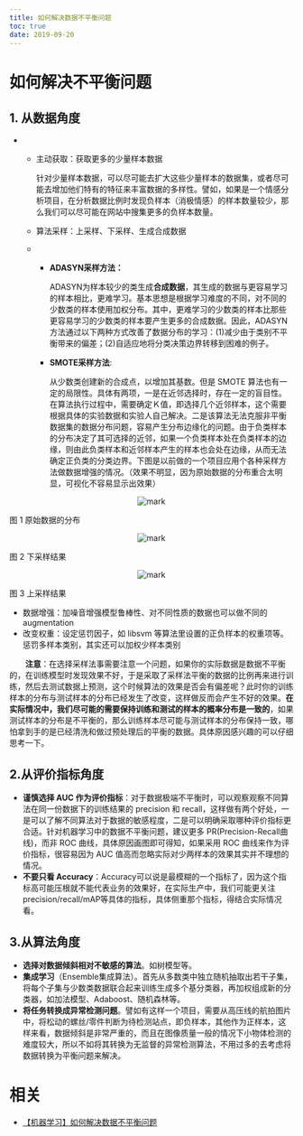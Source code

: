 ```yaml
---
title: 如何解决数据不平衡问题
toc: true
date: 2019-09-20
---
```

# 如何解决不平衡问题

## 1. 从数据角度

- - 主动获取：获取更多的少量样本数据

    针对少量样本数据，可以尽可能去扩大这些少量样本的数据集，或者尽可能去增加他们特有的特征来丰富数据的多样性。譬如，如果是一个情感分析项目，在分析数据比例时发现负样本（消极情感）的样本数量较少，那么我们可以尽可能在网站中搜集更多的负样本数量。

  - 算法采样：上采样、下采样、生成合成数据

  - - **ADASYN采样方法：**

      ADASYN为样本较少的类生成**合成数据**，其生成的数据与更容易学习的样本相比，更难学习。基本思想是根据学习难度的不同，对不同的少数类的样本使用加权分布。其中，更难学习的少数类的样本比那些更容易学习的少数类的样本要产生更多的合成数据。因此，ADASYN方法通过以下两种方式改善了数据分布的学习：(1)减少由于类别不平衡带来的偏差；(2)自适应地将分类决策边界转移到困难的例子。

    - **SMOTE采样方法**:

      从少数类创建新的合成点，以增加其基数。但是 SMOTE 算法也有一定的局限性。具体有两项，一是在近邻选择时，存在一定的盲目性。在算法执行过程中，需要确定Ｋ值，即选择几个近邻样本，这个需要根据具体的实验数据和实验人自己解决。二是该算法无法克服非平衡数据集的数据分布问题，容易产生分布边缘化的问题。由于负类样本的分布决定了其可选择的近邻，如果一个负类样本处在负类样本的边缘，则由此负类样本和近邻样本产生的样本也会处在边缘，从而无法确定正负类的分类边界。下图是以前做的一个项目应用个各种采样方法做数据增强的情况。（效果不明显，因为原始数据的分布重合太明显，可视化不容易显示出效果）

<center>

![mark](http://images.iterate.site/blog/image/20190920/THd44OC8hJu9.png?imageslim)

</center>

图 1 原始数据的分布

<center>

![mark](http://images.iterate.site/blog/image/20190920/g3SqsTrUvSNd.png?imageslim)

</center>

图 2 下采样结果

<center>

![mark](http://images.iterate.site/blog/image/20190920/LtiQrd75Topq.png?imageslim)

</center>

图 3 上采样结果

- 数据增强：加噪音增强模型鲁棒性、对不同性质的数据也可以做不同的 augmentation
- 改变权重：设定惩罚因子，如 libsvm 等算法里设置的正负样本的权重项等。惩罚多样本类别，其实还可以加权少样本类别

　　**注意**：在选择采样法事需要注意一个问题，如果你的实际数据是数据不平衡的，在训练模型时发现效果不好，于是采取了采样法平衡的数据的比例再来进行训练，然后去测试数据上预测，这个时候算法的效果是否会有偏差呢？此时你的训练样本的分布与测试样本的分布已经发生了改变，这样做反而会产生不好的效果。**在实际情况中，我们尽可能的需要保持训练和测试的样本的概率分布是一致的**，如果测试样本的分布是不平衡的，那么训练样本尽可能与测试样本的分布保持一致，哪怕拿到手的是已经清洗和做过预处理后的平衡的数据。具体原因感兴趣的可以仔细思考一下。

## 2.从评价指标角度

- **谨慎选择 AUC 作为评价指标**：对于数据极端不平衡时，可以观察观察不同算法在同一份数据下的训练结果的 precision 和 recall，这样做有两个好处，一是可以了解不同算法对于数据的敏感程度，二是可以明确采取哪种评价指标更合适。针对机器学习中的数据不平衡问题，建议更多 PR(Precision-Recall曲线)，而非 ROC 曲线，具体原因画图即可得知，如果采用 ROC 曲线来作为评价指标，很容易因为 AUC 值高而忽略实际对少两样本的效果其实并不理想的情况。
- **不要只看 Accuracy**：Accuracy可以说是最模糊的一个指标了，因为这个指标高可能压根就不能代表业务的效果好，在实际生产中，我们可能更关注 precision/recall/mAP等具体的指标，具体侧重那个指标，得结合实际情况看。

## 3.从算法角度

- **选择对数据倾斜相对不敏感的算法**。如树模型等。
- **集成学习**（Ensemble集成算法）。首先从多数类中独立随机抽取出若干子集，将每个子集与少数类数据联合起来训练生成多个基分类器，再加权组成新的分类器，如加法模型、Adaboost、随机森林等。
- **将任务转换成异常检测问题**。譬如有这样一个项目，需要从高压线的航拍图片中，将松动的螺丝/零件判断为待检测站点，即负样本，其他作为正样本，这样来看，数据倾斜是非常严重的，而且在图像质量一般的情况下小物体检测的难度较大，所以不如将其转换为无监督的异常检测算法，不用过多的去考虑将数据转换为平衡问题来解决。



# 相关

- [【机器学习】如何解决数据不平衡问题](https://www.cnblogs.com/charlotte77/p/10455900.html)
